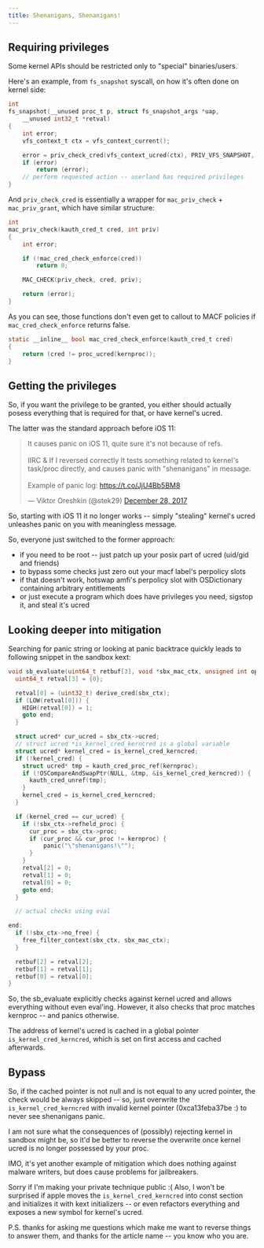 ```yaml
---
title: Shenanigans, Shenanigans!
---
```


## Requiring privileges
Some kernel APIs should be restricted only to "special" binaries/users.

Here's an example, from `fs_snapshot` syscall, on how it's often done on kernel side:

```c
int
fs_snapshot(__unused proc_t p, struct fs_snapshot_args *uap,
    __unused int32_t *retval)
{
	int error;
	vfs_context_t ctx = vfs_context_current();

	error = priv_check_cred(vfs_context_ucred(ctx), PRIV_VFS_SNAPSHOT, 0);
	if (error)
		return (error);
	// perform requested action -- userland has required privileges
}
```

And `priv_check_cred` is essentially a wrapper for `mac_priv_check` + `mac_priv_grant`, which have similar structure:

```c
int
mac_priv_check(kauth_cred_t cred, int priv)
{
	int error;

	if (!mac_cred_check_enforce(cred))
		return 0;

	MAC_CHECK(priv_check, cred, priv);

	return (error);
}
```

As you can see, those functions don't even get to callout to MACF policies if `mac_cred_check_enforce` returns false.

```c
static __inline__ bool mac_cred_check_enforce(kauth_cred_t cred)
{
	return (cred != proc_ucred(kernproc));
}
```

## Getting the privileges
So, if you want the privilege to be granted, you either should actually posess everything that is required for that, or have kernel's ucred.

The latter was the standard approach before iOS 11:

<blockquote class="twitter-tweet" data-cards="hidden" data-lang="en"><p lang="en" dir="ltr">It causes panic on iOS 11, quite sure it&#39;s not because of refs.<br><br>IIRC &amp; If I reversed correctly It tests something related to kernel&#39;s task/proc directly, and causes panic with &quot;shenanigans&quot; in message.<br><br>Example of panic log: <a href="https://t.co/JjU4Bb5BM8">https://t.co/JjU4Bb5BM8</a></p>&mdash; Viktor Oreshkin (@stek29) <a href="https://twitter.com/stek29/status/946473221020372992?ref_src=twsrc%5Etfw">December 28, 2017</a></blockquote> <script async src="https://platform.twitter.com/widgets.js" charset="utf-8"></script>

So, starting with iOS 11 it no longer works -- simply "stealing" kernel's ucred unleashes panic on you with meaningless message.

So, everyone just switched to the former approach:
- if you need to be root -- just patch up your posix part of ucred (uid/gid and friends)
- to bypass some checks just zero out your macf label's perpolicy slots
- if that doesn't work, hotswap amfi's perpolicy slot with OSDictionary containing arbitrary entitlements
- or just execute a program which does have privileges you need, sigstop it, and steal it's ucred

## Looking deeper into mitigation
Searching for panic string or looking at panic backtrace quickly leads to following snippet in the sandbox kext:

```c
void sb_evaluate(uint64_t retbuf[3], void *sbx_mac_ctx, unsigned int op, sbx_ctx_t* sbx_ctx) {
  uint64_t retval[3] = {0};

  retval[0] = (uint32_t) derive_cred(sbx_ctx);
  if (LOW(retval[0])) {
  	HIGH(retval[0]) = 1;
  	goto end;
  }

  struct ucred* cur_ucred = sbx_ctx->ucred;
  // struct ucred *is_kernel_cred_kerncred is a global variable
  struct ucred* kernel_cred = is_kernel_cred_kerncred;
  if (!kernel_cred) {
    struct ucred* tmp = kauth_cred_proc_ref(kernproc);
    if (!OSCompareAndSwapPtr(NULL, &tmp, &is_kernel_cred_kerncred)) {
      kauth_cred_unref(tmp);
    }
    kernel_cred = is_kernel_cred_kerncred;
  }

  if (kernel_cred == cur_ucred) {
    if (!sbx_ctx->refheld_proc) {
      cur_proc = sbx_ctx->proc;
      if (cur_proc && cur_proc != kernproc) {
          panic("\"shenanigans!\"");
      }
    }
    retval[2] = 0;
    retval[1] = 0;
    retval[0] = 0;
    goto end;
  }

  // actual checks using eval

end:
  if (!sbx_ctx->no_free) {
    free_filter_context(sbx_ctx, sbx_mac_ctx);
  }

  retbuf[2] = retval[2];
  retbuf[1] = retval[1];
  retbuf[0] = retval[0];
}
```

So, the sb_evaluate explicitly checks against kernel ucred and allows everything without even eval'ing.
However, it also checks that proc matches kernproc -- and panics otherwise.

The address of kernel's ucred is cached in a global pointer `is_kernel_cred_kerncred`, which is set on first access and cached afterwards.

## Bypass
So, if the cached pointer is not null and is not equal to any ucred pointer, the check would be always skipped -- so, just overwrite the `is_kernel_cred_kerncred` with invalid kernel pointer (0xca13feba37be :) to never see shenanigans panic.

I am not sure what the consequences of (possibly) rejecting kernel in sandbox might be, so it'd be better to reverse the overwrite once kernel ucred is no longer possessed by your proc.

IMO, it's yet another example of mitigation which does nothing against malware writers, but does cause problems for jailbreakers.

Sorry if I'm making your private technique public :(
Also, I won't be surprised if apple moves the `is_kernel_cred_kerncred` into const section and initializes it with kext initializers -- or even refactors everything and exposes a new symbol for kernel's ucred.

P.S. thanks for asking me questions which make me want to reverse things to answer them, and thanks for the article name -- you know who you are.